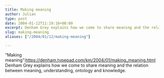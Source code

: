 ```yaml
---
title: Making meaning
author: Julian
type: post
date: 2004-01-12T11:19:10+00:00
excerpt: Denham Grey explains how we come to share meaning and the relation between meaning, understanding, ontology and knowledge.
slug: making-meaning 
aliases: ["/2004/01/12/making-meaning"]

---
```

&#8220;Making meaning&#8221;:https://denham.typepad.com/km/2004/01/making_meaning.html Denham Grey explains how we come to share meaning and the relation between meaning, understanding, ontology and knowledge.